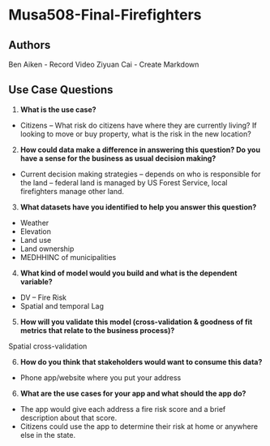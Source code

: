 # Musa508-Final-Firefighters

## Authors

Ben Aiken - Record Video
Ziyuan Cai - Create Markdown

## Use Case Questions

1. **What is the use case?**

- Citizens – What risk do citizens have where they are currently living?  If looking to move or buy property, what is the risk in the new location?

2. **How could data make a difference in answering this question? Do you have a sense for the business as usual decision making?** 

- Current decision making strategies – depends on who is responsible for the land – federal land is managed by US Forest Service, local firefighters manage other land.

3. **What datasets have you identified to help you answer this question?** 

- Weather
- Elevation
- Land use
- Land ownership
- MEDHHINC of municipalities

4. **What kind of model would you build and what is the dependent variable?** 

- DV – Fire Risk
- Spatial and temporal Lag

5. **How will you validate this model (cross-validation & goodness of fit metrics that relate to the business process)?**  

Spatial cross-validation
 
6. **How do you think that stakeholders would want to consume this data?**  

- Phone app/website where you put your address

6. **What are the use cases for your app and what should the app do?**  

- The app would give each address a fire risk score and a brief description about that score.
- Citizens could use the app to determine their risk at home or anywhere else in the state.
